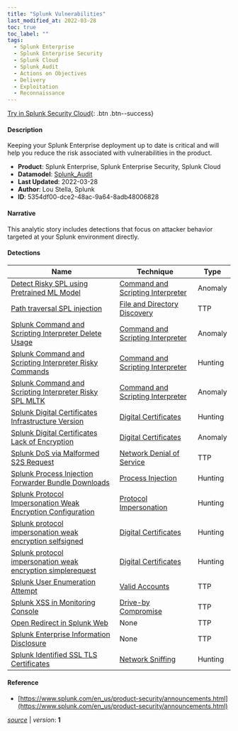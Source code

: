 ```yaml
---
title: "Splunk Vulnerabilities"
last_modified_at: 2022-03-28
toc: true
toc_label: ""
tags:
  - Splunk Enterprise
  - Splunk Enterprise Security
  - Splunk Cloud
  - Splunk_Audit
  - Actions on Objectives
  - Delivery
  - Exploitation
  - Reconnaissance
---
```


[Try in Splunk Security Cloud](https://www.splunk.com/en_us/cyber-security.html){: .btn .btn--success}

#### Description

Keeping your Splunk Enterprise deployment up to date is critical and will help you reduce the risk associated with vulnerabilities in the product.

- **Product**: Splunk Enterprise, Splunk Enterprise Security, Splunk Cloud
- **Datamodel**: [Splunk_Audit](https://docs.splunk.com/Documentation/CIM/latest/User/SplunkAudit)
- **Last Updated**: 2022-03-28
- **Author**: Lou Stella, Splunk
- **ID**: 5354df00-dce2-48ac-9a64-8adb48006828

#### Narrative

This analytic story includes detections that focus on attacker behavior targeted at your Splunk environment directly.

#### Detections

| Name        | Technique   | Type         |
| ----------- | ----------- |--------------|
| [Detect Risky SPL using Pretrained ML Model](/application/detect_risky_spl_using_pretrained_ml_model/) | [Command and Scripting Interpreter](/tags/#command-and-scripting-interpreter)| Anomaly |
| [Path traversal SPL injection](/application/path_traversal_spl_injection/) | [File and Directory Discovery](/tags/#file-and-directory-discovery)| TTP |
| [Splunk Command and Scripting Interpreter Delete Usage](/application/splunk_command_and_scripting_interpreter_delete_usage/) | [Command and Scripting Interpreter](/tags/#command-and-scripting-interpreter)| Anomaly |
| [Splunk Command and Scripting Interpreter Risky Commands](/application/splunk_command_and_scripting_interpreter_risky_commands/) | [Command and Scripting Interpreter](/tags/#command-and-scripting-interpreter)| Hunting |
| [Splunk Command and Scripting Interpreter Risky SPL MLTK](/application/splunk_command_and_scripting_interpreter_risky_spl_mltk/) | [Command and Scripting Interpreter](/tags/#command-and-scripting-interpreter)| Anomaly |
| [Splunk Digital Certificates Infrastructure Version](/application/splunk_digital_certificates_infrastructure_version/) | [Digital Certificates](/tags/#digital-certificates)| Hunting |
| [Splunk Digital Certificates Lack of Encryption](/application/splunk_digital_certificates_lack_of_encryption/) | [Digital Certificates](/tags/#digital-certificates)| Anomaly |
| [Splunk DoS via Malformed S2S Request](/application/splunk_dos_via_malformed_s2s_request/) | [Network Denial of Service](/tags/#network-denial-of-service)| TTP |
| [Splunk Process Injection Forwarder Bundle Downloads](/application/splunk_process_injection_forwarder_bundle_downloads/) | [Process Injection](/tags/#process-injection)| Hunting |
| [Splunk Protocol Impersonation Weak Encryption Configuration](/application/splunk_protocol_impersonation_weak_encryption_configuration/) | [Protocol Impersonation](/tags/#protocol-impersonation)| Hunting |
| [Splunk protocol impersonation weak encryption selfsigned](/application/splunk_protocol_impersonation_weak_encryption_selfsigned/) | [Digital Certificates](/tags/#digital-certificates)| Hunting |
| [Splunk protocol impersonation weak encryption simplerequest](/application/splunk_protocol_impersonation_weak_encryption_simplerequest/) | [Digital Certificates](/tags/#digital-certificates)| Hunting |
| [Splunk User Enumeration Attempt](/application/splunk_user_enumeration_attempt/) | [Valid Accounts](/tags/#valid-accounts)| TTP |
| [Splunk XSS in Monitoring Console](/application/splunk_xss_in_monitoring_console/) | [Drive-by Compromise](/tags/#drive-by-compromise)| TTP |
| [Open Redirect in Splunk Web](/deprecated/open_redirect_in_splunk_web/) | None| TTP |
| [Splunk Enterprise Information Disclosure](/deprecated/splunk_enterprise_information_disclosure/) | None| TTP |
| [Splunk Identified SSL TLS Certificates](/network/splunk_identified_ssl_tls_certificates/) | [Network Sniffing](/tags/#network-sniffing)| Hunting |

#### Reference

* [https://www.splunk.com/en_us/product-security/announcements.html](https://www.splunk.com/en_us/product-security/announcements.html)



[*source*](https://github.com/splunk/security_content/tree/develop/stories/splunk_vulnerabilities.yml) \| *version*: **1**
